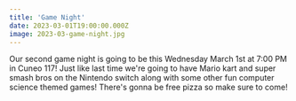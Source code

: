 ```yaml
---
title: 'Game Night'
date: 2023-03-01T19:00:00.000Z
image: 2023-03-game-night.jpg
---
```


Our second game night is going to be this Wednesday March 1st at 7:00 PM in Cuneo 117! Just like last time we're going to have Mario kart and super smash bros on the Nintendo switch along with some other fun computer science themed games! There's gonna be free pizza so make sure to come!
